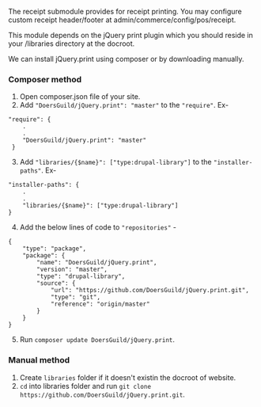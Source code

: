 The receipt submodule provides for receipt printing. You may configure custom
receipt header/footer at admin/commerce/config/pos/receipt.

This module depends on the jQuery print plugin which you should reside
in your /libraries directory at the docroot.

We can install jQuery.print using composer or by downloading manually.

### Composer method
1. Open composer.json file of your site.
2. Add `"DoersGuild/jQuery.print": "master"` to the `"require"`. Ex-
```
"require": {
    .
    .
    "DoersGuild/jQuery.print": "master"
 }
```
3. Add `"libraries/{$name}": ["type:drupal-library"]` 
to the `"installer-paths"`. Ex-
```
"installer-paths": {
    .
    .
    "libraries/{$name}": ["type:drupal-library"]
}
```
4. Add the below lines of code to `"repositories"` -

```
{
    "type": "package",
    "package": {
        "name": "DoersGuild/jQuery.print",
        "version": "master",
        "type": "drupal-library",
        "source": {
            "url": "https://github.com/DoersGuild/jQuery.print.git",
            "type": "git",
            "reference": "origin/master"
        }
    }
}
```
5. Run `composer update DoersGuild/jQuery.print`.

### Manual method
1. Create `libraries` folder if it doesn't existin the docroot of website.
2. `cd` into libraries folder and run 
`git clone https://github.com/DoersGuild/jQuery.print.git`.
